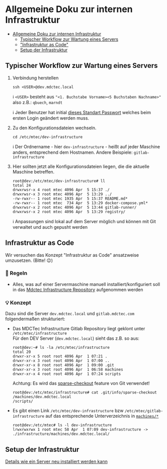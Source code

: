 # Allgemeine Doku zur internen Infrastruktur

- [Allgemeine Doku zur internen Infrastruktur](#allgemeine-doku-zur-internen-infrastruktur)
    - [Typischer Workflow zur Wartung eines Servers](#typischer-workflow-zur-wartung-eines-servers)
    - ["Infrastruktur as Code"](#infrastruktur-as-code)
    - [Setup der Infrastruktur](#setup-der-infrastruktur)

## Typischer Workflow zur Wartung eines Servers

1. Verbindung herstellen
   ```shell
   ssh <USER>@dev.mdctec.local
   ```

   :information_source: `<USER>` besteht aus `"<1. Buchstabe Vorname><5 Buchstaben Nachname>"`  
   also z.B.: `qbuech`, `marndt`

   :information_source: Jeder Benutzer hat
   initial [dieses Standart Passwort](https://mdctecapps.mdctec.local:10001/WebClient/Main?itemId=1f1c47e6-71d5-4c2a-b42a-b8cd52f078be)
   welches beim ersten Login geändert werden muss.


2. Zu den Konfigurationsdateien wechseln.
    ```shell
    cd /etc/mtec/dev-infrastructure
    ```

   :information_source: Der Ordnername - hier `dev-infrastructure` - heißt auf jeder Maschine anders, entsprechend dem Hostnamen.
   Andere Beispiele: `gitlab-infrastructure`

    

4. Hier sollten jetzt alle Konfigurationsdateien liegen, die die aktuelle Maschine betreffen.

    ```shell
    root@dev:/etc/mtec/dev-infrastructure# ll
    total 24
    drwxrwsr-x 4 root mtec 4096 Apr  5 15:37 ./
    drwxrwsr-x 3 root mtec 4096 Apr  5 13:29 ../
    -rw-rwxr-- 1 root mtec 1935 Apr  5 15:37 README.md*
    -rw-rwxr-- 1 root mtec  734 Apr  5 13:29 docker-compose.yml*
    drwxrwsr-x 2 root mtec 4096 Apr  5 13:44 gitlab-runner/
    drwxrwsr-x 2 root mtec 4096 Apr  5 13:29 registry/
    ```

   :information_source: Anpassungen sind lokal auf dem Server möglich und können mit Git verwaltet und auch gepusht
   werden

## Infrastruktur as Code

Wir versuchen das Konzept "Infrastruktur as Code" ansatzweise umzusetzen. (Bitte! :wink:)

### :scroll: Regeln
 - Alles, was auf einer Servermaschine manuell installiert/konfiguriert soll in das [Mdctec Infrastructure Repository](http://gitlab.mdctec.com/mdctec-developers/internal/infrastructure/-/tree/master)
   aufgenommen werden


### :bulb: Konzept
Dazu sind die Server `dev.mdctec.local` und `gitlab.mdctec.com` folgendermaßen strukturiert:

- Das MDCTec Infrastructure Gitlab Repository liegt geklont unter `/etc/mtec/infrastructure`  
  Für den DEV Server (`dev.mdctec.local`) sieht das z.B. so aus:
  ```shell
  root@dev:~# ls -la /etc/mtec/infrastructure
  total 20
  drwxr-xr-x 5 root root 4096 Apr  1 07:21 .
  drwxr-xr-x 3 root root 4096 Apr  1 07:00 ..
  drwxr-xr-x 8 root root 4096 Apr  1 09:00 .git
  drwxr-xr-x 3 root root 4096 Apr  1 06:58 machines
  drwxr-xr-x 4 root root 4096 Apr  1 07:24 scripts
  ```

  Achtung: Es wird das [sparse-checkout](https://git-scm.com/docs/git-sparse-checkout) feature von Git verwendet!
  ```shell
  root@dev:/etc/mtec/infrastructure# cat .git/info/sparse-checkout
  /machines/dev.mdctec.local
  /scripts/
  ```
- Es gibt einen Link `/etc/mtec/dev-infrastructure` bzw `/etc/mtec/gitlab-infrastructure` auf das entsprechende
  Unterverzeichnis in [`machines/*`](./machines)

  ```shell
  root@dev:/etc/mtec# ls -l dev-infrastructure
  lrwxrwxrwx 1 root mtec 58 Apr  1 07:09 dev-infrastructure -> ./infrastructure/machines/dev.mdctec.local/
  ```

## Setup der Infrastruktur

[Details wie ein Server neu installiert werden kann](./setup-infrastructure-machine.README.md)

